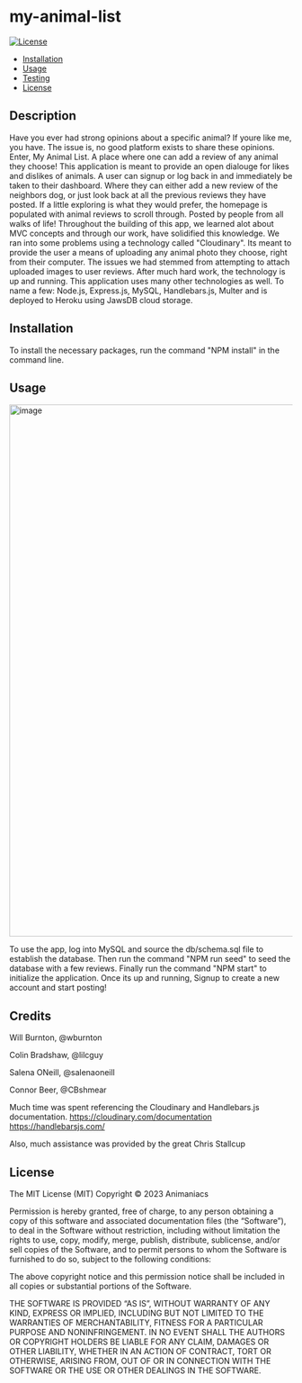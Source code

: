 # my-animal-list

[![License](https://img.shields.io/badge/license-MIT-blue.svg)](https://opensource.org/licenses/MIT)

- [Installation](#Installation)
- [Usage](#Usage)
- [Testing](#Testing)
- [License](#License)


## Description
Have you ever had strong opinions about a specific animal? If youre like me, you have. The issue is, no good platform exists to share these opinions. Enter, My Animal List. A place where one can add a review of any animal they choose! This application is meant to provide an open dialouge for likes and dislikes of animals. A user can signup or log back in and immediately be taken to their dashboard. Where they can either add a new review of the neighbors dog, or just look back at all the previous reviews they have posted. If a little exploring is what they would prefer, the homepage is populated with animal reviews to scroll through. Posted by people from all walks of life! 
  Throughout the building of this app, we learned alot about MVC concepts and through our work, have solidified this knowledge. We ran into some problems using a technology called "Cloudinary". Its meant to provide the user a means of uploading any animal photo they choose, right from their computer. The issues we had stemmed from attempting to attach uploaded images to user reviews. After much hard work, the technology is up and running. This application uses many other technologies as well. To name a few: Node.js, Express.js, MySQL, Handlebars.js, Multer and is deployed to Heroku using JawsDB cloud storage. 

## Installation

To install the necessary packages, run the command "NPM install" in the command line. 

## Usage
<img width="946" alt="image" src="https://user-images.githubusercontent.com/112667575/219481500-22489974-48a2-4bfe-8ff3-e3154b36b70c.png">

To use the app, log into MySQL and source the db/schema.sql file to establish the database.
Then run the command "NPM run seed" to seed the database with a few reviews.
Finally run the command "NPM start" to initialize the application.
Once its up and running, Signup to create a new account and start posting!

## Credits

Will Burnton, @wburnton

Colin Bradshaw, @lilcguy

Salena ONeill, @salenaoneill

Connor Beer, @CBshmear

Much time was spent referencing the Cloudinary and Handlebars.js documentation.
https://cloudinary.com/documentation
https://handlebarsjs.com/ 

Also, much assistance was provided by the great Chris Stallcup

## License

The MIT License (MIT)
Copyright © 2023 Animaniacs

Permission is hereby granted, free of charge, to any person obtaining a copy of this software and associated documentation files (the “Software”), to deal in the Software without restriction, including without limitation the rights to use, copy, modify, merge, publish, distribute, sublicense, and/or sell copies of the Software, and to permit persons to whom the Software is furnished to do so, subject to the following conditions:

The above copyright notice and this permission notice shall be included in all copies or substantial portions of the Software.

THE SOFTWARE IS PROVIDED “AS IS”, WITHOUT WARRANTY OF ANY KIND, EXPRESS OR IMPLIED, INCLUDING BUT NOT LIMITED TO THE WARRANTIES OF MERCHANTABILITY, FITNESS FOR A PARTICULAR PURPOSE AND NONINFRINGEMENT. IN NO EVENT SHALL THE AUTHORS OR COPYRIGHT HOLDERS BE LIABLE FOR ANY CLAIM, DAMAGES OR OTHER LIABILITY, WHETHER IN AN ACTION OF CONTRACT, TORT OR OTHERWISE, ARISING FROM, OUT OF OR IN CONNECTION WITH THE SOFTWARE OR THE USE OR OTHER DEALINGS IN THE SOFTWARE.
